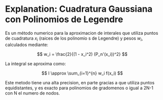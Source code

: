 # Explanation: Cuadratura Gaussiana con Polinomios de Legendre

Es un método numerico para la aproximacion de interales que utiliza puntos de cuadratura $x_i$ (raices de los polinomio s de Legendre) y pesos $w_i$, calculados mediante:

$$
w_i = \frac{2}{(1 - x_i^2) (P_n'(x_i))^2}
$$

La integral se aproxima como:

$$
I \approx \sum_{i=1}^{n} w_i f(x_i)
$$


Este metodo tiene una alta precision, en parte gracias a que utiliza puntos equidistantes, y es exacto para polinomios de gradomenos o igual a 2N-1 con N el numero de nodos.   

